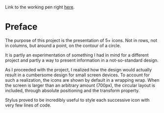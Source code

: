 Link to the working pen right [here](https://codepen.io/borntofrappe/full/wXKJMY/).

# Preface 

The purpose of this project is the presentation of 5+ icons. Not in rows, not in columns, but around a point, on the contour of a circle.

It is partly an experimentation of something I had in mind for a different project and partly a way to present information in a 
not-so-standard design.

As I proceeded with the project, I realized how the design would actually result in a cumbersome design for small screen devices. To account for such a realization, the icons are shown by default in a wrapping wrap. When the screen is larger than an arbitrary amount (700px), the circular layout is included, through absolute positioning and the transform property.

Stylus proved to be incredibly useful to style each successive icon with very few lines of code.
